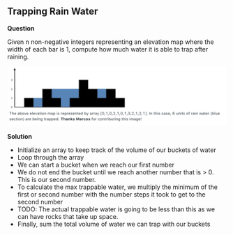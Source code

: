 <h2>Trapping Rain Water</h2>

**Question**

Given n non-negative integers representing an elevation map where the width of each bar is 1, compute how much water it is able to trap after raining.

![trapping rain water](./trappingRainWater.png)

**Solution**

- Initialize an array to keep track of the volume of our buckets of water
- Loop through the array
- We can start a bucket when we reach our first number
- We do not end the bucket until we reach another number that is > 0. This is our second number.
- To calculate the max trappable water, we multiply the minimum of the first or second number with the number
  steps it took to get to the second number
- TODO: The actual trappable water is going to be less than this as we can have rocks that take up space.
- Finally, sum the total volume of water we can trap with our buckets




